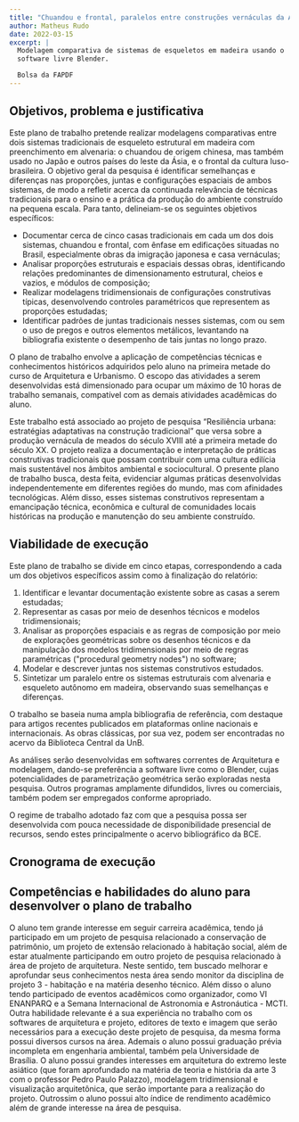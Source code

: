 ```yaml
---
title: "Chuandou e frontal, paralelos entre construções vernáculas da Ásia e do Brasil"
author: Matheus Rudo
date: 2022-03-15
excerpt: |
  Modelagem comparativa de sistemas de esqueletos em madeira usando o
  software livre Blender.

  Bolsa da FAPDF
---
```


## Objetivos, problema e justificativa

Este plano de trabalho pretende realizar modelagens comparativas entre
dois sistemas tradicionais de esqueleto estrutural em madeira com
preenchimento em alvenaria: o chuandou de origem chinesa, mas também
usado no Japão e outros países do leste da Ásia, e o frontal da cultura
luso-brasileira. O objetivo geral da pesquisa é identificar semelhanças
e diferenças nas proporções, juntas e configurações espaciais de ambos
sistemas, de modo a refletir acerca da continuada relevância de técnicas
tradicionais para o ensino e a prática da produção do ambiente
construído na pequena escala. Para tanto, delineiam-se os seguintes
objetivos específicos: 

- Documentar cerca de cinco casas tradicionais em cada um dos dois
  sistemas, chuandou e frontal, com ênfase em edificações situadas no
  Brasil, especialmente obras da imigração japonesa e casa vernáculas;
- Analisar proporções estruturais e espaciais dessas obras,
  identificando relações predominantes de dimensionamento estrutural,
  cheios e vazios, e módulos de composição;
- Realizar modelagens tridimensionais de configurações construtivas
  típicas, desenvolvendo controles
  paramétricos que representem as proporções estudadas;
- Identificar padrões de juntas tradicionais nesses sistemas, com ou sem
  o uso de pregos e outros elementos metálicos, levantando na
  bibliografia existente o desempenho de tais juntas no longo prazo.

O plano de trabalho envolve a aplicação de competências técnicas e
conhecimentos históricos adquiridos pelo aluno na primeira metade do
curso de Arquitetura e Urbanismo. O escopo das atividades a serem
desenvolvidas está dimensionado para ocupar um máximo de 10 horas de
trabalho semanais, compatível com as demais atividades acadêmicas do
aluno.

Este trabalho está associado ao projeto de pesquisa “Resiliência urbana:
estratégias adaptativas na construção tradicional” que versa sobre a
produção vernácula de meados do século XVIII até a primeira metade do
século XX. O projeto realiza a documentação e interpretação de práticas
construtivas tradicionais que possam contribuir com uma cultura edilícia
mais sustentável nos âmbitos ambiental e sociocultural. O presente plano
de trabalho busca, desta feita, evidenciar algumas práticas
desenvolvidas independentemente em diferentes regiões do mundo, mas com
afinidades tecnológicas. Além disso, esses sistemas construtivos
representam a emancipação técnica, econômica e cultural de comunidades
locais históricas na produção e manutenção do seu ambiente construído.

## Viabilidade de execução

Este plano de trabalho se divide em cinco etapas, correspondendo a cada
um dos objetivos específicos assim como à finalização do relatório: 

1. Identificar e levantar documentação existente sobre as casas a serem
   estudadas;
2. Representar as casas por meio de desenhos técnicos e modelos
   tridimensionais;
3. Analisar as proporções espaciais e as regras de composição por meio
   de explorações geométricas sobre os desenhos técnicos e da
   manipulação dos modelos tridimensionais por meio de regras
   paramétricas ("procedural geometry nodes") no software;
4. Modelar e descrever juntas nos sistemas construtivos estudados.
5. Sintetizar um paralelo entre os sistemas estruturais com alvenaria e
   esqueleto autônomo em madeira, observando suas semelhanças e
   diferenças.

O trabalho se baseia numa ampla bibliografia de referência, com destaque
para artigos recentes publicados em plataformas online nacionais e
internacionais. As obras clássicas, por sua vez, podem ser encontradas
no acervo da Biblioteca Central da UnB. 

As análises serão desenvolvidas em softwares correntes de Arquitetura e
modelagem, dando-se preferência a software livre como o Blender, cujas
potencialidades de parametrização geométrica serão exploradas nesta
pesquisa. Outros programas amplamente difundidos, livres ou comerciais,
também podem ser empregados conforme apropriado.

O regime de trabalho adotado faz com que a pesquisa possa ser
desenvolvida com pouca necessidade de disponibilidade presencial de
recursos, sendo estes principalmente o acervo bibliográfico da BCE.

## Cronograma de execução

## Competências e habilidades do aluno para desenvolver o plano de trabalho

O aluno tem grande interesse em seguir carreira acadêmica, tendo já
participado em um projeto de pesquisa relacionado a conservação de
patrimônio, um projeto de extensão relacionado à habitação social, além
de estar atualmente participando em outro projeto de pesquisa
relacionado à área de projeto de arquitetura. Neste sentido, tem buscado
melhorar e aprofundar seus conhecimentos nesta área sendo monitor da
disciplina de projeto 3 - habitação e na matéria desenho técnico. Além
disso o aluno tendo participado de eventos acadêmicos como organizador,
como VI ENANPARQ e a Semana Internacional de Astronomia e Astronáutica -
MCTI. Outra habilidade relevante é a sua experiência no trabalho com os
softwares de arquitetura e projeto, editores de texto e imagem que serão
necessários para a execução deste projeto de pesquisa, da mesma forma
possui diversos cursos na área. Ademais o aluno possui graduação prévia
incompleta em engenharia ambiental, também pela Universidade de
Brasília. O aluno possui grandes interesses em arquitetura do extremo
leste asiático (que foram aprofundado na matéria de teoria e história da
arte 3 com o professor Pedro Paulo Palazzo), modelagem tridimensional e
visualização arquitetônica, que serão importante para a realização do
projeto. Outrossim o aluno possui alto índice de rendimento acadêmico
além de grande interesse na área de pesquisa.

